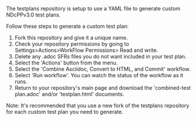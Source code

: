 The testplans repository is setup to use a YAML file to generate custom NDcPPv3.0 test plans.

Follow these steps to generate a custom test plan:

1. Fork this repository and give it a unique name.
2. Check your repository permissions by going to Settings>Actions>WorkFlow Permissions> Read and write.
3. Delete any .adoc SFRs files you do not want included in your test plan.
4. Select the 'Actions' button from the menu.
5. Select the 'Combine Asciidoc, Convert to HTML, and Commit' workflow.
6. Select 'Run workflow'. You can watch the status of the workflow as it runs.
7. Return to your repository's main page and download the 'combined-test plan.adoc' and/or 'testplan.html' documents.

Note: It's recommended that you use a new fork of the testplans repository for each custom test plan you need to generate.
